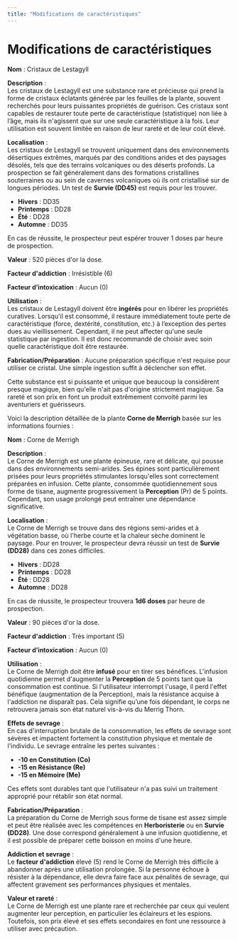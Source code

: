```yaml
---
title: "Modifications de caractéristiques"
---
```

# Modifications de caractéristiques

**Nom** : Cristaux de Lestagyll

**Description** :  
Les cristaux de Lestagyll est une substance rare et précieuse qui prend la forme de cristaux éclatants générée par les feuilles de la plante, souvent recherchés pour leurs puissantes propriétés de guérison. Ces cristaux sont capables de restaurer toute perte de caractéristique (statistique) non liée à l’âge, mais ils n'agissent que sur une seule caractéristique à la fois. Leur utilisation est souvent limitée en raison de leur rareté et de leur coût élevé.

**Localisation** :  
Les cristaux de Lestagyll se trouvent uniquement dans des environnements désertiques extrêmes, marqués par des conditions arides et des paysages désolés, tels que des terrains volcaniques ou des déserts profonds. La prospection se fait généralement dans des formations cristallines souterraines ou au sein de cavernes volcaniques où ils ont cristallisé sur de longues périodes. Un test de **Survie (DD45)** est requis pour les trouver.

- **Hivers** : DD35
- **Printemps** : DD28
- **Été** : DD28
- **Automne** : DD35

En cas de réussite, le prospecteur peut espérer trouver 1 doses par heure de prospection.

**Valeur** : 520 pièces d'or la dose.

**Facteur d'addiction** : Irrésistible (6)

**Facteur d’intoxication** : Aucun (0)

**Utilisation** :  
Les cristaux de Lestagyll doivent être **ingérés** pour en libérer les propriétés curatives. Lorsqu'il est consommé, il restaure immédiatement toute perte de caractéristique (force, dextérité, constitution, etc.) à l’exception des pertes dues au vieillissement. Cependant, il ne peut affecter qu'une seule statistique par ingestion. Il est donc recommandé de choisir avec soin quelle caractéristique doit être restaurée.

**Fabrication/Préparation** : Aucune préparation spécifique n'est requise pour utiliser ce cristal. Une simple ingestion suffit à déclencher son effet.

Cette substance est si puissante et unique que beaucoup la considèrent presque magique, bien qu'elle n'ait pas d'origine strictement magique. Sa rareté et son prix en font un produit extrêmement convoité parmi les aventuriers et guérisseurs.   

Voici la description détaillée de la plante **Corne de Merrigh** basée sur les informations fournies :

**Nom** : Corne de Merrigh 

**Description** :  
Le Corne de Merrigh est une plante épineuse, rare et délicate, qui pousse dans des environnements semi-arides. Ses épines sont particulièrement prisées pour leurs propriétés stimulantes lorsqu'elles sont correctement préparées en infusion. Cette plante, consommée quotidiennement sous forme de tisane, augmente progressivement la **Perception** (Pr) de 5 points. Cependant, son usage prolongé peut entraîner une dépendance significative.

**Localisation** :  
Le Corne de Merrigh se trouve dans des régions semi-arides et à végétation basse, où l'herbe courte et la chaleur sèche dominent le paysage. Pour en trouver, le prospecteur devra réussir un test de **Survie (DD28)** dans ces zones difficiles.

- **Hivers** : DD28
- **Printemps** : DD28
- **Été** : DD28
- **Automne** : DD28

En cas de réussite, le prospecteur trouvera **1d6 doses** par heure de prospection.

**Valeur** : 90 pièces d'or la dose.

**Facteur d'addiction** : Très important (5)

**Facteur d’intoxication** : Aucun (0)

**Utilisation** :  
Le Corne de Merrigh doit être **infusé** pour en tirer ses bénéfices. L'infusion quotidienne permet d'augmenter la **Perception** de 5 points tant que la consommation est continue. Si l'utilisateur interrompt l'usage, il perd l'effet bénéfique (augmentation de la Perception), mais la résistance acquise à l'addiction ne disparaît pas. Cela signifie qu’une fois dépendant, le corps ne retrouvera jamais son état naturel vis-à-vis du Merrig Thorn.

**Effets de sevrage** :  
En cas d'interruption brutale de la consommation, les effets de sevrage sont sévères et impactent fortement la constitution physique et mentale de l'individu. Le sevrage entraîne les pertes suivantes :

- **-10 en Constitution (Co)**
- **-15 en Résistance (Re)** 
- **-15 en Mémoire (Me)**

Ces effets sont durables tant que l'utilisateur n'a pas suivi un traitement approprié pour rétablir son état normal.

**Fabrication/Préparation** :  
La préparation du Corne de Merrigh sous forme de tisane est assez simple et peut être réalisée avec les compétences en **Herboristerie** ou en **Survie (DD28)**. Une dose correspond généralement à une infusion quotidienne, et il est possible de préparer cette boisson en moins d'une heure.

**Addiction et sevrage** :  
Le **facteur d'addiction** élevé (5) rend le Corne de Merrigh très difficile à abandonner après une utilisation prolongée. Si la personne échoue à résister à la dépendance, elle devra faire face aux pénalités de sevrage, qui affectent gravement ses performances physiques et mentales.

**Valeur et rareté** :  
Le Corne de Merrigh est une plante rare et recherchée par ceux qui veulent augmenter leur perception, en particulier les éclaireurs et les espions. Toutefois, son prix élevé et ses effets secondaires en font une ressource à utiliser avec précaution.